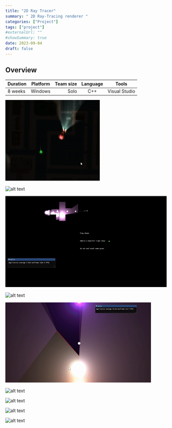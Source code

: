 ```yaml
---
title: "2D Ray Tracer"
summary: " 2D Ray-Tracing renderer "
categories: ["Project"]
tags: ["project"]
#externalUrl: ""
#showSummary: true
date: 2023-09-04
draft: false
---
```


## Overview




| Duration  | Platform | Team size | Language |Tools|
|:-------------|:-------------:|--------------:|:--------------:|:--------------:|
| 8 weeks  | Windows   |Solo    |C++ |Visual Studio|



![alt text](../2DRayTracer/Game_Coll.gif)

![alt text](../2DRayTracer/ImtersWithScale.gif)


![alt text](../2DRayTracer/Main_menu.gif)

![alt text](../2DRayTracer/Motion_Blur.gif)

![alt text](../2DRayTracer/PointAndInters.gif)




![alt text](../2DRayTracer/W6_Perf_Mirrors_Many_Prim.gif)


![alt text](../2DRayTracer/W7_game.gif)


![alt text](../2DRayTracer/W7_light_show.gif)

![alt text](../2DRayTracer/W8_Gameplay.gif)